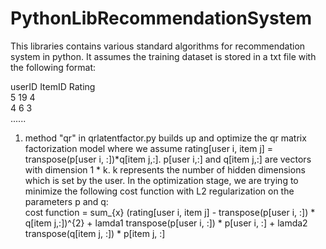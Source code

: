 PythonLibRecommendationSystem
=============================

This libraries contains various standard algorithms for recommendation system in python. 
It assumes the training dataset is stored in a txt file with the following format:

userID <tab> ItemID <tab> Rating <br />
5             19            4    <br /> 
4             6             3    <br />
...... <br />

1. method "qr" in qrlatentfactor.py builds up and optimize the qr matrix factorization model 
where we assume rating[user i, item j] = transpose(p[user i, :])*q[item j,:]. p[user i,:] and q[item j,:] are vectors with dimension 1 * k. k represents the number of hidden dimensions which is set by the user. In the optimization stage, we are trying to minimize the following cost function with L2 regularization on the parameters p and q: <br />
cost function = sum_{x} (rating[user i, item j] - transpose(p[user i, :]) * q[item j,:])^{2} + lamda1 transpose(p[user i, :]) * p[user i, :] +  lamda2 transpose(q[item j, :]) * p[item j, :]
